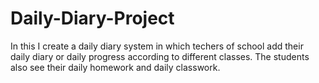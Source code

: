 # Daily-Diary-Project
In this I create a daily diary system in which techers of school add their daily diary or daily progress according to different classes. The students also see their daily homework and daily classwork.
